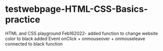 # testwebpage-HTML-CSS-Basics-practice
HTML and CSS playground
Feb162022-
added function to change website color to black
added Event onClick + onmouseover + onmouseleave connected to black function
